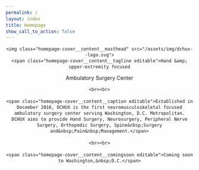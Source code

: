 ```yaml
---
permalink: /
layout: index
title: Homepage
show_call_to_action: false
---
```


<header class="homepage-cover cf-responsive">

  <div class="homepage-cover__overlay">
  </div>

  <div class="homepage-cover__content">

    <img class="homepage-cover__content__masthead" src="/assets/img/dchux--logo.svg">
    <span class="homepage-cover__content__tagline editable">Hand &amp; upper-extremity focused
Ambulatory&nbsp;Surgery&nbsp;Center</span>

    <br><br>

    <span class="homepage-cover__content__caption editable">Established in December 2016, DCHUX is the first neuromusculoskeletal focused ambulatory surgery center serving Washington, D.C. Metropolitan.  DCHUX aims to provide Hand Surgery, Neurosurgery, Peripheral Nerve Surgery, Orthopedic Surgery, Spine&nbsp;Surgery and&nbsp;Pain&nbsp;Management.</span>

    <br><br>

    <span class="homepage-cover__content__comingsoon editable">Coming soon to Washington,&nbsp;D.C.</span>

  </div>


</header>
